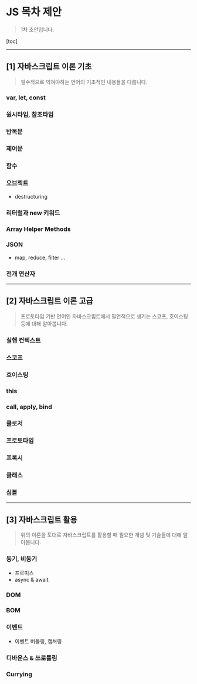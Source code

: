 # JS 목차 제안

> 1차 초안입니다.

[toc]

---

## [1] 자바스크립트 이론 기초

> 필수적으로 익혀야하는 언어의 기초적인 내용들을 다룹니다.

### var, let, const

### 원시타입, 참조타입

### 반복문

### 제어문

### 함수

### 오브젝트

- destructuring

### 리터럴과 new 키워드

### Array Helper Methods

### JSON

- map, reduce, filter ...

### 전개 연산자

---

## [2] 자바스크립트 이론 고급

> 프로토타입 기반 언어인 자바스크립트에서
> 필연적으로 생기는 스코프, 호이스팅 등에 대해 알아봅니다.

### 실행 컨텍스트

### 스코프

### 호이스팅

### this

### call, apply, bind

### 클로저

### 프로토타입

### 프록시

### 클래스

### 심볼

---

## [3] 자바스크립트 활용

> 위의 이론을 토대로 자바스크립트를 활용할 때 필요한 개념 및 기술들에 대해 알아봅니다.

### 동기, 비동기

- 프로미스
- async & await

### DOM

### BOM

### 이벤트

- 이벤트 버블링, 캡쳐링

### 디바운스 & 쓰로틀링

### Currying
